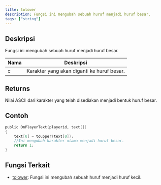 ```yaml
---
title: tolower
description: Fungsi ini mengubah sebuah huruf menjadi huruf besar.
tags: ["string"]
---
```


<LowercaseNote />

## Deskripsi

Fungsi ini mengubah sebuah huruf menjadi huruf besar.

| Nama | Deskripsi                                  |
| ---- | ------------------------------------------ |
| c    | Karakter yang akan diganti ke huruf besar. |

## Returns

Nilai ASCII dari karakter yang telah disediakan menjadi bentuk huruf besar.

## Contoh

```c
public OnPlayerText(playerid, text[])
{
    text[0] = toupper(text[0]);
    //Ini mengubah karakter utama menjadi huruf besar.
    return 1;
}
```

## Fungsi Terkait

- [tolower](tolower): Fungsi ini mengubah sebuah huruf menjadi huruf kecil.
